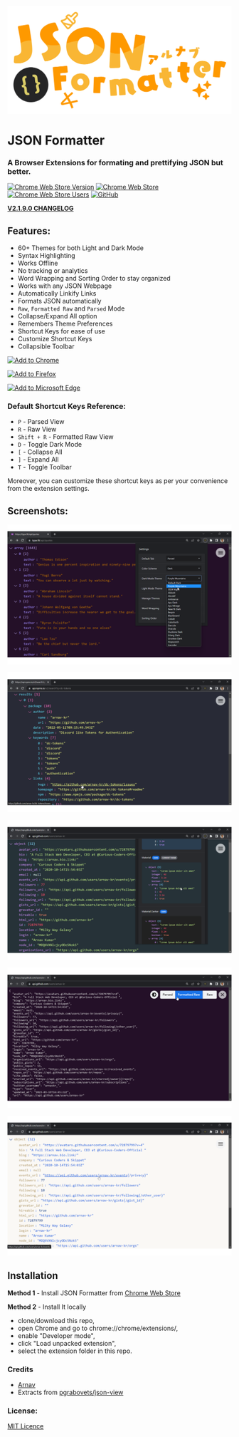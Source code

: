 <!-- ![JSON Formatter](https://github.com/arnav-kr/json-formatter/blob/main/images/banners/promo_tile_marquee.png?raw=true) -->

<img src="images/banners/JF_VTuber_logo.svg" width="512"/>
  
# JSON Formatter

### A Browser Extensions for formating and prettifying JSON but better.

[![Chrome Web Store Version](https://img.shields.io/chrome-web-store/v/gpmodmeblccallcadopbcoeoejepgpnb?style=flat-square&logo=googlechrome&logoColor=%23fff&label=%20&color=%234285F4&labelColor=%233d3d3d)](https://chrome.google.com/webstore/detail/json-formatter/gpmodmeblccallcadopbcoeoejepgpnb)
[![Chrome Web Store](https://img.shields.io/chrome-web-store/rating/gpmodmeblccallcadopbcoeoejepgpnb?style=flat-square&logo=googlechrome&label=Webstore%20Rating&logoColor=%23fff&color=%234285F4&labelColor=%233d3d3d&link=https%3A%2F%2Fchrome.google.com%2Fwebstore%2Fdetail%2Fjson-formatter%2Fgpmodmeblccallcadopbcoeoejepgpnb)](https://chrome.google.com/webstore/detail/json-formatter/gpmodmeblccallcadopbcoeoejepgpnb)
[![Chrome Web Store Users](https://img.shields.io/chrome-web-store/users/gpmodmeblccallcadopbcoeoejepgpnb?style=flat-square&logo=googlechrome&label=Webstore%20Users&logoColor=%23fff&color=%234285F4&labelColor=%233d3d3d&link=https%3A%2F%2Fchrome.google.com%2Fwebstore%2Fdetail%2Fjson-formatter%2Fgpmodmeblccallcadopbcoeoejepgpnb)](https://chrome.google.com/webstore/detail/json-formatter/gpmodmeblccallcadopbcoeoejepgpnb)
[![GitHub](https://img.shields.io/github/license/arnav-kr/json-formatter?style=flat-square&logo=github&logoColor=white&label=GitHub&labelColor=%233d3d3d&color=%234285F4)](https://github.com/arnav-kr/json-formatter)


**[V2.1.9.0 CHANGELOG](CHANGELOG.md)**

## Features:
* 60+ Themes for both Light and Dark Mode
* Syntax Highlighting
* Works Offline
* No tracking or analytics
* Word Wrapping and Sorting Order to stay organized
* Works with any JSON Webpage
* Automatically Linkify Links
* Formats JSON automatically
* `Raw`, `Formatted Raw` and `Parsed` Mode
* Collapse/Expand All option
* Remembers Theme Preferences
* Shortcut Keys for ease of use
* Customize Shortcut Keys
* Collapsible Toolbar

<a href="https://chrome.google.com/webstore/detail/json-formatter/gpmodmeblccallcadopbcoeoejepgpnb"><img src="https://user-images.githubusercontent.com/72879799/229783871-ec49dba0-5c17-411b-892a-6ba0abee3fe7.svg" alt="Add to Chrome" height="64px"/></a>

<a href="https://addons.mozilla.org/firefox/addon/json_formatter/"><img src="https://user-images.githubusercontent.com/72879799/229780855-df16725a-f232-478d-99c2-052344601626.svg" alt="Add to Firefox" height="64px"/></a>

<a href="https://microsoftedge.microsoft.com/addons/detail/json-formatter/hdebmbedhflilekbidmmdiaiilaegkjl"><img src="https://user-images.githubusercontent.com/72879799/229780863-e60a44cd-a768-47d8-9755-c46075c3751b.svg" alt="Add to Microsoft Edge" height="64px"/></a>

### Default Shortcut Keys Reference:
* `P` - Parsed View
* `R` - Raw View
* `Shift + R` - Formatted Raw View
* `D` - Toggle Dark Mode
* `[` - Collapse All
* `]` - Expand All
* `T` - Toggle Toolbar

Moreover, you can customize these shortcut keys as per your convenience from the extension settings.


## Screenshots:

![Selecting Theme](https://github.com/arnav-kr/json-formatter/blob/main/images/screenshots/selecting-theme.png?raw=true)

![Clickable Links](https://github.com/arnav-kr/json-formatter/blob/main/images/screenshots/clickable-links.png?raw=true)

![Themes Preview](https://github.com/arnav-kr/json-formatter/blob/main/images/screenshots/themes-preview.png?raw=true)

![Different Formatting Options](https://github.com/arnav-kr/json-formatter/blob/main/images/screenshots/different-formatting-modes.png?raw=true)

![Light Theme](https://github.com/arnav-kr/json-formatter/blob/main/images/screenshots/light-theme.png?raw=true)

## Installation

**Method 1** - Install JSON Formatter from [Chrome Web Store](https://chrome.google.com/webstore/detail/json-formatter/gpmodmeblccallcadopbcoeoejepgpnb)

**Method 2** - Install It locally
* clone/download this repo,
* open Chrome and go to chrome://chrome/extensions/,
* enable "Developer mode",
* click "Load unpacked extension",
* select the extension folder in this repo.

### Credits

* [Arnav](https://github.com/arnav-kr)
* Extracts from [pgrabovets/json-view](https://github.com/pgrabovets/json-view)

### License:

[MIT Licence](LICENSE)

